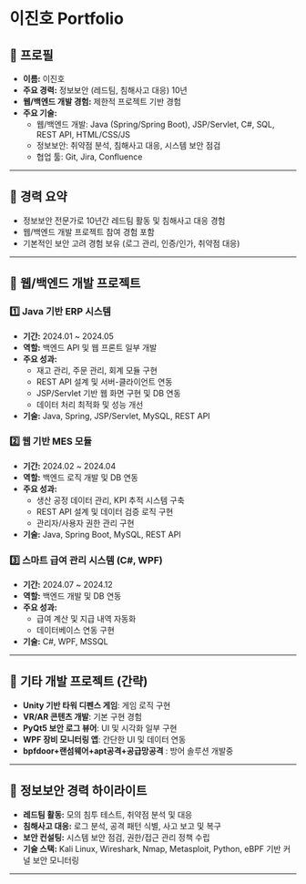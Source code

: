 # 이진호 Portfolio

## 🔹 프로필
- **이름:** 이진호
- **주요 경력:** 정보보안 (레드팀, 침해사고 대응) 10년
- **웹/백엔드 개발 경험:** 제한적 프로젝트 기반 경험
- **주요 기술:** 
  - 웹/백엔드 개발: Java (Spring/Spring Boot), JSP/Servlet, C#, SQL, REST API, HTML/CSS/JS
  - 정보보안: 취약점 분석, 침해사고 대응, 시스템 보안 점검
  - 협업 툴: Git, Jira, Confluence

---

## 🔹 경력 요약
- 정보보안 전문가로 10년간 레드팀 활동 및 침해사고 대응 경험  
- 웹/백엔드 개발 프로젝트 참여 경험 포함  
- 기본적인 보안 고려 경험 보유 (로그 관리, 인증/인가, 취약점 대응)

---

## 🔹 웹/백엔드 개발 프로젝트

### 1️⃣ Java 기반 ERP 시스템
- **기간:** 2024.01 ~ 2024.05
- **역할:** 백엔드 API 및 웹 프론트 일부 개발
- **주요 성과:**
  - 재고 관리, 주문 관리, 회계 모듈 구현  
  - REST API 설계 및 서버-클라이언트 연동  
  - JSP/Servlet 기반 웹 화면 구현 및 DB 연동  
  - 데이터 처리 최적화 및 성능 개선
- **기술:** Java, Spring, JSP/Servlet, MySQL, REST API

### 2️⃣ 웹 기반 MES 모듈
- **기간:** 2024.02 ~ 2024.04
- **역할:** 백엔드 로직 개발 및 DB 연동
- **주요 성과:**
  - 생산 공정 데이터 관리, KPI 추적 시스템 구축  
  - REST API 설계 및 데이터 검증 로직 구현  
  - 관리자/사용자 권한 관리 구현
- **기술:** Java, Spring Boot, MySQL, REST API

### 3️⃣ 스마트 급여 관리 시스템 (C#, WPF)
- **기간:** 2024.07 ~ 2024.12
- **역할:** 백엔드 개발 및 DB 연동
- **주요 성과:**  
  - 급여 계산 및 지급 내역 자동화  
  - 데이터베이스 연동 구현
- **기술:** C#, WPF, MSSQL

---

## 🔹 기타 개발 프로젝트 (간략)
- **Unity 기반 타워 디펜스 게임**: 게임 로직 구현  
- **VR/AR 콘텐츠 개발**: 기본 구현 경험  
- **PyQt5 보안 로그 뷰어**: UI 및 시각화 일부 구현  
- **WPF 장비 모니터링 앱**: 간단한 UI 및 데이터 연동
- **bpfdoor+랜섬웨어+apt공격+공급망공격** : 방어 솔루션 개발중

---

## 🔹 정보보안 경력 하이라이트
- **레드팀 활동:** 모의 침투 테스트, 취약점 분석 및 대응  
- **침해사고 대응:** 로그 분석, 공격 패턴 식별, 사고 보고 및 복구  
- **보안 컨설팅:** 시스템 보안 점검, 권한/접근 관리 정책 수립  
- **기술 스택:** Kali Linux, Wireshark, Nmap, Metasploit, Python, eBPF 기반 커널 보안 모니터링

---


